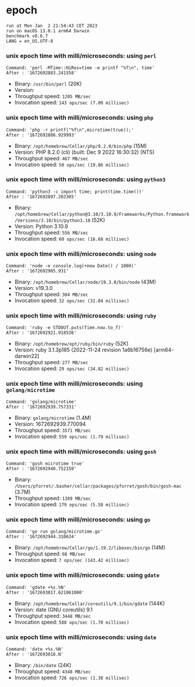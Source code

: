 # epoch
 
    run at Mon Jan  2 21:54:43 CET 2023
    run on macOS 13.0.1 arm64 Darwin
    benchmark v0.6.7
    LANG = en_US.UTF-8
 
### unix epoch time with milli/microseconds: using `perl`
```shell
Command: 'perl -MTime::HiRes=time -e printf "%f\n", time'
After : '1672692883.241558'
```
* Binary: `/usr/bin/perl` (20K)
* Version: 
* Throughput speed: `1205 MB/sec`
* Invocation speed: `143 ops/sec (7.00 millisec)`

### unix epoch time with milli/microseconds: using `php`
```shell
Command: 'php -r printf("%f\n",microtime(true));'
After : '1672692886.929993'
```
* Binary: `/opt/homebrew/Cellar/php/8.2.0/bin/php` (15M)
* Version: PHP 8.2.0 (cli) (built: Dec  9 2022 16:30:32) (NTS)
* Throughput speed: `467 MB/sec`
* Invocation speed: `50 ops/sec (19.86 millisec)`

### unix epoch time with milli/microseconds: using `python3`
```shell
Command: 'python3 -c import time; print(time.time())'
After : '1672692897.203305'
```
* Binary: `/opt/homebrew/Cellar/python@3.10/3.10.9/Frameworks/Python.framework/Versions/3.10/bin/python3.10` (52K)
* Version: Python 3.10.9
* Throughput speed: `556 MB/sec`
* Invocation speed: `60 ops/sec (16.68 millisec)`

### unix epoch time with milli/microseconds: using `node`
```shell
Command: 'node -e console.log(+new Date() / 1000)'
After : '1672692905.931'
```
* Binary: `/opt/homebrew/Cellar/node/19.3.0/bin/node` (43M)
* Version: v19.3.0
* Throughput speed: `304 MB/sec`
* Invocation speed: `32 ops/sec (31.04 millisec)`

### unix epoch time with milli/microseconds: using `ruby`
```shell
Command: 'ruby -e STDOUT.puts(Time.now.to_f)'
After : '1672692921.918536'
```
* Binary: `/opt/homebrew/opt/ruby/bin/ruby` (52K)
* Version: ruby 3.1.3p185 (2022-11-24 revision 1a6b16756e) [arm64-darwin22]
* Throughput speed: `277 MB/sec`
* Invocation speed: `29 ops/sec (34.82 millisec)`

### unix epoch time with milli/microseconds: using `golang/microtime`
```shell
Command: 'golang/microtime'
After : '1672692939.757331'
```
* Binary: `golang/microtime` (1.4M)
* Version: 1672692939.770094
* Throughput speed: `3571 MB/sec`
* Invocation speed: `559 ops/sec (1.79 millisec)`

### unix epoch time with milli/microseconds: using `gosh`
```shell
Command: 'gosh microtime true'
After : '1672692940.752150'
```
* Binary: `/Users/pforret/.basher/cellar/packages/pforret/gosh/bin/gosh-mac` (3.7M)
* Throughput speed: `1389 MB/sec`
* Invocation speed: `179 ops/sec (5.58 millisec)`

### unix epoch time with milli/microseconds: using `go`
```shell
Command: 'go run golang/microtime.go'
After : '1672692944.310634'
```
* Binary: `/opt/homebrew/Cellar/go/1.19.2/libexec/bin/go` (14M)
* Throughput speed: `66 MB/sec`
* Invocation speed: `7 ops/sec (143.42 millisec)`

### unix epoch time with milli/microseconds: using `gdate`
```shell
Command: 'gdate +%s.%N'
After : '1672693017.621061000'
```
* Binary: `/opt/homebrew/Cellar/coreutils/9.1/bin/gdate` (144K)
* Version: date (GNU coreutils) 9.1
* Throughput speed: `3448 MB/sec`
* Invocation speed: `588 ops/sec (1.70 millisec)`

### unix epoch time with milli/microseconds: using `date`
```shell
Command: 'date +%s.%N'
After : '1672693018.N'
```
* Binary: `/bin/date` (24K)
* Throughput speed: `4348 MB/sec`
* Invocation speed: `726 ops/sec (1.38 millisec)`

